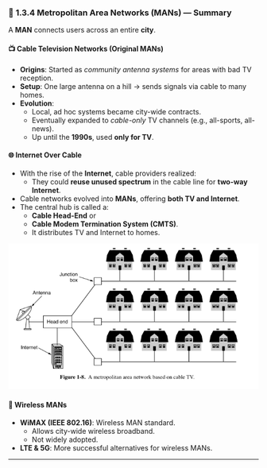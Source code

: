 ### 📍 **1.3.4 Metropolitan Area Networks (MANs)** — Summary

A **MAN** connects users across an entire **city**.

#### 📺 Cable Television Networks (Original MANs)
- **Origins**: Started as *community antenna systems* for areas with bad TV reception.
- **Setup**: One large antenna on a hill → sends signals via cable to many homes.
- **Evolution**:
  - Local, ad hoc systems became city-wide contracts.
  - Eventually expanded to *cable-only* TV channels (e.g., all-sports, all-news).
  - Up until the **1990s**, used **only for TV**.

#### 🌐 Internet Over Cable
- With the rise of the **Internet**, cable providers realized:
  - They could **reuse unused spectrum** in the cable line for **two-way Internet**.
- Cable networks evolved into **MANs**, offering **both TV and Internet**.
- The central hub is called a:
  - **Cable Head-End** or
  - **Cable Modem Termination System (CMTS)**.
  - It distributes TV and Internet to homes.

![man](./assets/man.png)

#### 📡 Wireless MANs
- **WiMAX (IEEE 802.16)**: Wireless MAN standard.
  - Allows city-wide wireless broadband.
  - Not widely adopted.
- **LTE & 5G**: More successful alternatives for wireless MANs.

---
